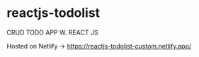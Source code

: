 # reactjs-todolist
CRUD TODO APP W. REACT JS

Hosted on Netlify -> https://reactjs-todolist-custom.netlify.app/

